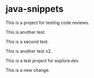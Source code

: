 # java-snippets

This is a project for testing code reviews.

This is another test.

This is a second test.

This is another test x2.

This is a test project for explore.dev 

This is a new change.

